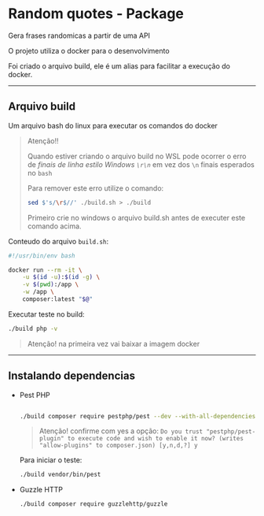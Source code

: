 # Random quotes - Package

Gera frases randomicas a partir de uma API 

O projeto utiliza o docker para o desenvolvimento

Foi criado o arquivo build, ele é um alias para facilitar a execução do docker.

----

## Arquivo build

Um arquivo bash do linux para executar os comandos do docker

> Atenção!! 
> 
> Quando estiver criando o arquivo build no WSL pode ocorrer o erro de *finais de linha estilo Windows `\r\n`* em vez dos `\n` finais esperados no `bash` 
> 
> Para remover este erro utilize o comando:
> ``` bash
> sed $'s/\r$//' ./build.sh > ./build
> ```
>
> Primeiro crie no windows o arquivo build.sh antes de executer este comando acima.
 

Conteudo do arquivo `build.sh`:

```bash
#!/usr/bin/env bash

docker run --rm -it \
    -u $(id -u):$(id -g) \
    -v $(pwd):/app \
    -w /app \
    composer:latest "$@"

```
Executar teste no build:

```bash
./build php -v
```
> Atenção! na primeira vez vai baixar a imagem docker

----

## Instalando dependencias 

* Pest PHP

    ```bash

    ./build composer require pestphp/pest --dev --with-all-dependencies

    ```
    > Atenção! confirme com yes a opção: `Do you trust "pestphp/pest-plugin" to execute code and wish to enable it now? (writes "allow-plugins" to composer.json) [y,n,d,?] y`

    Para iniciar o teste:

    ```bash	
    ./build vendor/bin/pest
    ```

* Guzzle HTTP

    ```bash
    ./build composer require guzzlehttp/guzzle
    ```





